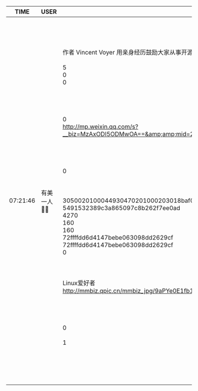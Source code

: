 TIME | USER | MESSAGE
--- | --- | ---
07:21:46 | 有美一人🌺🌺 | <?xml version="1.0"?><br/><msg><br/>	<appmsg appid="" sdkver="0"><br/>		<title>如何开始做一个开源项目？他的亲身经历值得参考</title><br/>		<des>作者 Vincent Voyer 用亲身经历鼓励大家从事开源活动：他在 Nodejs 源码里改了两个字符，解决了内存泄漏，信心大增；没找到合适的图片 lazy load 的库，自己动手做，竟被印度电商巨头的网站用上了，信心倍增。</des><br/>		<action /><br/>		<type>5</type><br/>		<showtype>0</showtype><br/>		<soundtype>0</soundtype><br/>		<mediatagname /><br/>		<messageext /><br/>		<messageaction /><br/>		<content /><br/>		<contentattr>0</contentattr><br/>		<url>http://mp.weixin.qq.com/s?__biz=MzAxODI5ODMwOA==&amp;amp;mid=2666541839&amp;amp;idx=1&amp;amp;sn=6a6e698bcf8067996229c51dc994aaaa&amp;amp;chksm=80dcf7a4b7ab7eb24798d1c145dd5db2a48360ba34834708859f775b7a328de7dc56a2e85a42&amp;amp;mpshare=1&amp;amp;scene=1&amp;amp;srcid=0202FylKOX7RFd0pVQ3jsq3L#rd</url><br/>		<lowurl /><br/>		<dataurl /><br/>		<lowdataurl /><br/>		<appattach><br/>			<totallen>0</totallen><br/>			<attachid /><br/>			<emoticonmd5 /><br/>			<fileext /><br/>			<cdnthumburl>3050020100044930470201000203018baf020310d95f020425c1cdcb02045a7465ea0423323436373434393639344063686174726f6f6d31343934325f313531373537373730350204010c00030201000400</cdnthumburl><br/>			<cdnthumbmd5>5491532389c3a865097c8b262f7ee0ad</cdnthumbmd5><br/>			<cdnthumblength>4270</cdnthumblength><br/>			<cdnthumbwidth>160</cdnthumbwidth><br/>			<cdnthumbheight>160</cdnthumbheight><br/>			<cdnthumbaeskey>72ffffdd6d4147bebe063098dd2629cf</cdnthumbaeskey><br/>			<aeskey>72ffffdd6d4147bebe063098dd2629cf</aeskey><br/>			<encryver>0</encryver><br/>		</appattach><br/>		<extinfo /><br/>		<sourceusername></sourceusername><br/>		<sourcedisplayname>Linux爱好者</sourcedisplayname><br/>		<thumburl>http://mmbiz.qpic.cn/mmbiz_jpg/9aPYe0E1fb1sBzfKnaAkMQ9KegLrJMTy3T2ayNiaLNOxiaRicLMkXibxOKM0KpTdoYuHam0DVicbPWSH79T8CuUDT5Q/300?wx_fmt=jpeg&amp;amp;wxfrom=1</thumburl><br/>		<md5 /><br/>		<statextstr /><br/>	</appmsg><br/>	<fromusername></fromusername><br/>	<scene>0</scene><br/>	<appinfo><br/>		<version>1</version><br/>		<appname></appname><br/>	</appinfo><br/>	<commenturl></commenturl><br/></msg><br/><br/>
